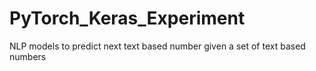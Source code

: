 # PyTorch_Keras_Experiment
NLP models to predict next text based number given a set of text based numbers
